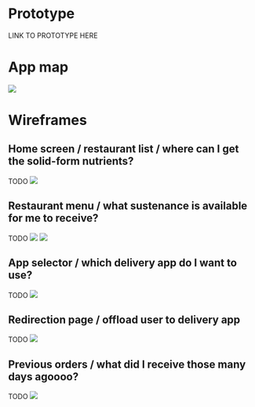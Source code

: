 # Prototype

LINK TO PROTOTYPE HERE

# App map

![](https://github.com/software-students-fall2021/user-experience-design-xinhua-coherent-compfood/blob/main/ux-design/compfood_appmapuh.png)

# Wireframes

## Home screen / restaurant list / where can I get the solid-form nutrients?

TODO
![](https://github.com/software-students-fall2021/user-experience-design-xinhua-coherent-compfood/blob/main/ux-design/wireframe_1.png)

## Restaurant menu / what sustenance is available for me to receive?

TODO
![](https://github.com/software-students-fall2021/user-experience-design-xinhua-coherent-compfood/blob/main/ux-design/wireframe_2a.png)
![](https://github.com/software-students-fall2021/user-experience-design-xinhua-coherent-compfood/blob/main/ux-design/wireframe_2b.png)

## App selector / which delivery app do I want to use?

TODO
![](https://github.com/software-students-fall2021/user-experience-design-xinhua-coherent-compfood/blob/main/ux-design/wireframe_3.png)

## Redirection page / offload user to delivery app

TODO
![](https://github.com/software-students-fall2021/user-experience-design-xinhua-coherent-compfood/blob/main/ux-design/wireframe_4.png)

## Previous orders / what did I receive those many days agoooo?

TODO
![](https://github.com/software-students-fall2021/user-experience-design-xinhua-coherent-compfood/blob/main/ux-design/wireframe_5.png)

